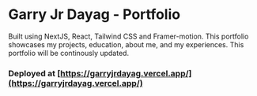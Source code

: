 # Garry Jr Dayag - Portfolio
Built using NextJS, React, Tailwind CSS and Framer-motion. This portfolio showcases my projects, education, about me, and my experiences. This portfolio will be continously updated.

### Deployed at [https://garryjrdayag.vercel.app/](https://garryjrdayag.vercel.app/)
